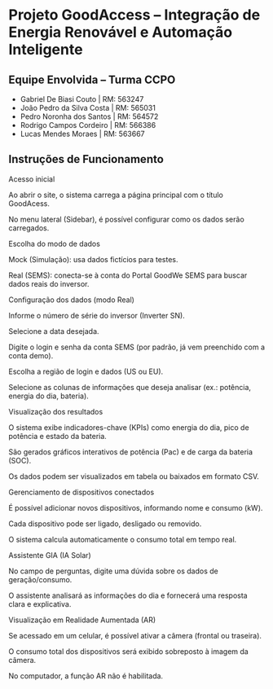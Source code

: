 # Projeto GoodAccess – Integração de Energia Renovável e Automação Inteligente

## Equipe Envolvida – Turma CCPO

- Gabriel De Biasi Couto | RM: 563247  
- João Pedro da Silva Costa | RM: 565031  
- Pedro Noronha dos Santos | RM: 564572  
- Rodrigo Campos Cordeiro | RM: 566386  
- Lucas Mendes Moraes | RM: 563667  


## Instruções de Funcionamento

Acesso inicial

Ao abrir o site, o sistema carrega a página principal com o título GoodAcess.

No menu lateral (Sidebar), é possível configurar como os dados serão carregados.

Escolha do modo de dados

Mock (Simulação): usa dados fictícios para testes.

Real (SEMS): conecta-se à conta do Portal GoodWe SEMS para buscar dados reais do inversor.

Configuração dos dados (modo Real)

Informe o número de série do inversor (Inverter SN).

Selecione a data desejada.

Digite o login e senha da conta SEMS (por padrão, já vem preenchido com a conta demo).

Escolha a região de login e dados (US ou EU).

Selecione as colunas de informações que deseja analisar (ex.: potência, energia do dia, bateria).

Visualização dos resultados

O sistema exibe indicadores-chave (KPIs) como energia do dia, pico de potência e estado da bateria.

São gerados gráficos interativos de potência (Pac) e de carga da bateria (SOC).

Os dados podem ser visualizados em tabela ou baixados em formato CSV.

Gerenciamento de dispositivos conectados

É possível adicionar novos dispositivos, informando nome e consumo (kW).

Cada dispositivo pode ser ligado, desligado ou removido.

O sistema calcula automaticamente o consumo total em tempo real.

Assistente GIA (IA Solar)

No campo de perguntas, digite uma dúvida sobre os dados de geração/consumo.

O assistente analisará as informações do dia e fornecerá uma resposta clara e explicativa.

Visualização em Realidade Aumentada (AR)

Se acessado em um celular, é possível ativar a câmera (frontal ou traseira).

O consumo total dos dispositivos será exibido sobreposto à imagem da câmera.

No computador, a função AR não é habilitada.




